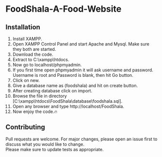 # FoodShala-A-Food-Website

## Installation
1. Install XAMPP.
2. Open XAMPP Control Panel and start Apache and Mysql. Make sure they both are started.
3. Download the code.
4. Extract to C:\xampp\htdocs.
5. Now go to localhost/phpmyadmin. 
6. If you first time open phpmyadmin it will ask username and password. Username is root and Password is blank, then hit Go button.
7. Click on new.
8. Give a database name as (foodshala) and hit on create button.
9. After creating database click on import.
10. Browse the file in directory [C:\xampp\htdocs\FoodShala\database\foodshala.sql].
11. Open any browser and type http://localhost/FoodShala.
12. Now enjoy the code.:fire:

## Contributing
Pull requests are welcome. For major changes, please open an issue first to discuss what you would like to change.<br>
Please make sure to update tests as appropriate.
